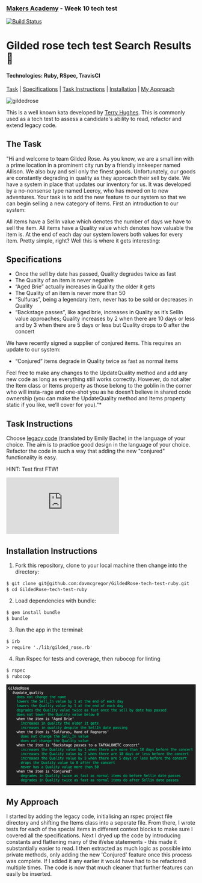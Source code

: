 ### [Makers Academy](http://www.makersacademy.com) - Week 10 tech test
[![Build Status](https://travis-ci.com/davmcgregor/GildedRose-tech-test-ruby.svg?branch=master)](https://travis-ci.com/davmcgregor/GildedRose-tech-test-ruby)

# Gilded rose tech test Search Results 🌹 

#### Technologies: Ruby, RSpec, TravisCI

[Task](#Task) | [Specifications](#Specifications) | [Task Instructions](#Task_Instructions) | [Installation](#Installation) | [My Approach](#My_Approach) 

![gildedrose](https://miro.medium.com/max/1200/1*NoIcn06ksMOa-Ydv1UvYEw.jpeg)

This is a well known kata developed by [Terry Hughes](http://iamnotmyself.com/2011/02/13/refactor-this-the-gilded-rose-kata/). This is commonly used as a tech test to assess a candidate's ability to read, refactor and extend legacy code. 

## <a name="Task">The Task</a>

"Hi and welcome to team Gilded Rose. As you know, we are a small inn with a prime location in a prominent city run by a friendly innkeeper named Allison. We also buy and sell only the finest goods. Unfortunately, our goods are constantly degrading in quality as they approach their sell by date. We have a system in place that updates our inventory for us. It was developed by a no-nonsense type named Leeroy, who has moved on to new adventures. Your task is to add the new feature to our system so that we can begin selling a new category of items. First an introduction to our system:

All items have a SellIn value which denotes the number of days we have to sell the item. All items have a Quality value which denotes how valuable the item is. At the end of each day our system lowers both values for every item. Pretty simple, right? Well this is where it gets interesting:

## <a name="Specifications">Specifications</a>

- Once the sell by date has passed, Quality degrades twice as fast
- The Quality of an item is never negative
- “Aged Brie” actually increases in Quality the older it gets
- The Quality of an item is never more than 50
- “Sulfuras”, being a legendary item, never has to be sold or decreases in Quality
- “Backstage passes”, like aged brie, increases in Quality as it’s SellIn value approaches; Quality increases by 2 when there are 10 days or less and by 3 when there are 5 days or less but Quality drops to 0 after the concert

We have recently signed a supplier of conjured items. This requires an update to our system:

* “Conjured” items degrade in Quality twice as fast as normal items

Feel free to make any changes to the UpdateQuality method and add any new code as long as everything still works correctly. However, do not alter the Item class or Items property as those belong to the goblin in the corner who will insta-rage and one-shot you as he doesn’t believe in shared code ownership (you can make the UpdateQuality method and Items property static if you like, we’ll cover for you)."*

## <a name="Task_Instructions">Task Instructions</a>

Choose [legacy code](https://github.com/emilybache/GildedRose-Refactoring-Kata) (translated by Emily Bache) in the language of your choice. The aim is to practice good design in the language of your choice. Refactor the code in such a way that adding the new "conjured" functionality is easy.

HINT: Test first FTW!

![Tracking pixel](https://githubanalytics.herokuapp.com/course/individual_challenges/gilded_rose.md)

## <a name="Installation">Installation Instructions</a>

1. Fork this repository, clone to your local machine then change into the directory:
```
$ git clone git@github.com:davmcgregor/GildedRose-tech-test-ruby.git
$ cd GildedRose-tech-test-ruby
```
2. Load dependencies with bundle:
```
$ gem install bundle
$ bundle
```
3. Run the app in the terminal:
```Shell
$ irb
> require './lib/gilded_rose.rb'
```
4. Run Rspec for tests and coverage, then rubocop for linting
```
$ rspec
$ rubocop
```
![gildedrose_tests](gildedrose_tests.png)

## <a name="My_Approach">My Approach</a>

I started by adding the legacy code, initialising an rspec project file directory and shifting the Items class into a seperate file. From there, I wrote tests for each of the special items in different context blocks to make sure I covered all the specifications. Next I dryed up the code by introducing constants and flattening many of the if/else statements - this made it substantially easier to read. I then extracted as much logic as possible into private methods, only adding the new 'Conjured' feature once this process was complete. If I added it any earlier it would have had to be refactored multiple times. The code is now that much cleaner that further features can easily be inserted.